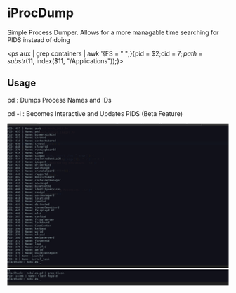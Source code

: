 # iProcDump

Simple Process Dumper. Allows for a more managable time searching for PIDS instead of doing 

<ps aux | grep containers | awk '{FS = " ";}{pid = $2;cid = $7; path = substr($11, index($11, "/Applications"));}>


## Usage
pd :
Dumps Process Names and IDs

pd -i :
Becomes Interactive and Updates PIDS (Beta Feature)


![showcase](pics/image.png)
![showcase2](pics/image2.png)